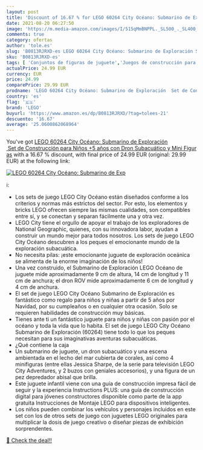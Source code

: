 ```yaml
---
layout: post
title: 'Discount of 16.67 % for LEGO 60264 City Océano: Submarino de Exp'
date: 2021-08-20 06:27:50
image: 'https://m.media-amazon.com/images/I/515qMmBNPPL._SL500_._SL400_.jpg'
comments: true
category: ofertas
author: 'tole.es'
slug: 'B0813RJRXD-es LEGO 60264 City Océano: Submarino de Exploración Set de...'
sku: 'B0813RJRXD-es'
tags: [ 'Conjuntos de figuras de juguete','Juegos de construcción para niños','Juguetes','Juguetes y juegos','Muñecos y figuras','lego', ]
actualPrice: 24.99 EUR
currency: EUR
price: 24.99
comparePrice: 29.99 EUR
prodname: 'LEGO 60264 City Océano: Submarino de Exploración  Set de Construcción para Niños +5 años con Dron Subacuático y Mini Figuras'
country: 'es'
flag: '🇪🇸'
brand: 'LEGO'
buyurl: 'https://www.amazon.es/dp/B0813RJRXD/?tag=tolees-21'
descuento: '16.67'
average: '25.0600862068964'
---
```


You've got [LEGO 60264 City Océano: Submarino de Exploración  Set de Construcción para Niños +5 años con Dron Subacuático y Mini Figuras](https://www.amazon.es/dp/B0813RJRXD/?tag=tolees-21) with a  16.67 % discount, with final price of 24.99 EUR (original: 29.99 EUR) at the following link:

[![LEGO 60264 City Océano: Submarino de Exp](https://m.media-amazon.com/images/I/515qMmBNPPL._SL500_._SL400_.jpg)](https://www.amazon.es/dp/B0813RJRXD/?tag=tolees-21)

ℹ️:

- Los sets de juego LEGO City Océano están diseñados conforme a los criterios y normas más estrictos del sector. Por esto, los elementos y bricks LEGO ofrecen siempre las mismas cualidades, son compatibles entre sí, y se conectan y separan fácilmente una y otra vez.
- LEGO City tiene el orgullo de apoyar el trabajo de los exploradores de National Geographic, quienes, con su innovadora labor, ayudan a construir un mundo mejor para todos nosotros. Los sets de juego LEGO City Océano descubren a los peques el emocionante mundo de la exploración subacuática.
- No necesita pilas: ¡este emocionante juguete de exploración oceánica se alimenta de la enorme imaginación de los niños!
- Una vez construido, el Submarino de Exploración LEGO Océano de juguete mide aproximadamente 9 cm de altura, 14 cm de longitud y 11 cm de anchura; el dron ROV mide aproximadamente 6 cm de longitud y 4 cm de anchura.
- El set de juego LEGO City Océano Submarino de Exploración es fantástico como regalo para niños y niñas a partir de 5 años por Navidad, por su cumpleaños o en cualquier otra ocasión. Solo se requieren habilidades de construcción muy básicas.
- Tienes ante ti un fantástico juguete para niños y niñas con pasión por el océano y toda la vida que lo habita. El set de juego LEGO City Océano Submarino de Exploración (60264) tiene todo lo que los peques necesitan para sus imaginativas aventuras subacuáticas.
- ¿Qué contiene la caja
- Un submarino de juguete, un dron subacuático y una escena ambientada en el lecho del mar cubierta de corales, así como 4 minifiguras (entre ellas Jessica Sharpe, de la serie para televisión LEGO City Adventures, y 2 buzos con geniales accesorios), y una figura de un pez depredador abisal que brilla.
- Este juguete infantil viene con una guía de construcción impresa fácil de seguir y la experiencia Instructions PLUS: una guía de construcción digital para jóvenes constructores disponible como parte de la app gratuita Instrucciones de Montaje LEGO para dispositivos inteligentes.
- Los niños pueden combinar los vehículos y personajes incluidos en este set con los de otros sets de juego con juguetes LEGO originales para multiplicar la dosis de juego creativo o diseñar piezas de exhibición sorprendentes.

[🛒 Check the deal!!](https://www.amazon.es/dp/B0813RJRXD/?tag=tolees-21)
